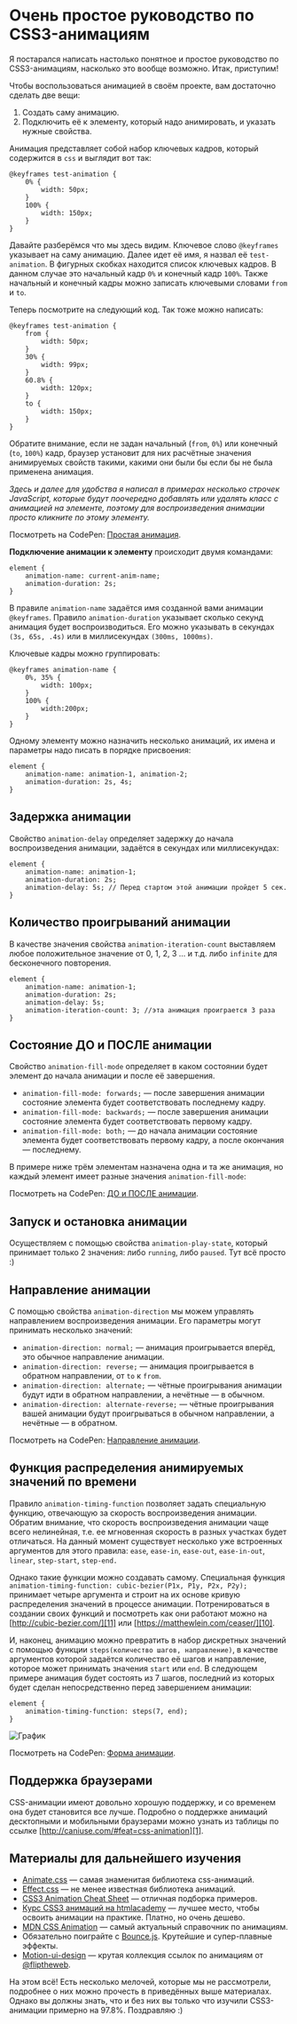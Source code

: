# Очень простое руководство по CSS3-анимациям

Я постарался написать настолько понятное и простое руководство по CSS3-анимациям, насколько это вообще возможно. Итак, приступим!

Чтобы воспользоваться анимацией в своём проекте, вам достаточно сделать две вещи:

1.  Создать саму анимацию.
2.  Подключить её к элементу, который надо анимировать, и указать нужные свойства.

Анимация представляет собой набор ключевых кадров, который содержится в `css` и выглядит вот так:

    @keyframes test-animation {
        0% {
            width: 50px;
        }
        100% {
            width: 150px;
        }
    }

Давайте разберёмся что мы здесь видим. Ключевое слово `@keyframes` указывает на саму анимацию. Далее идет её имя, я назвал её `test-animation`. В фигурных скобках находится список ключевых кадров. В данном случае это начальный кадр `0%` и конечный кадр `100%`. Также начальный и конечный кадры можно записать ключевыми словами `from` и `to`.

Теперь посмотрите на следующий код. Так тоже можно написать:

    @keyframes test-animation {
        from {
            width: 50px;
        }
        30% {
            width: 99px;
        }
        60.8% {
            width: 120px;
        }
        to {
            width: 150px;
        }
    }

Обратите внимание, если не задан начальный (`from`, `0%`) или конечный (`to`, `100%`) кадр, браузер установит для них расчётные значения анимируемых свойств такими, какими они были бы если бы не была применена анимация.

_Здесь и далее для удобства я написал в примерах несколько строчек JavaScript, которые будут поочередно добавлять или удалять класс с анимацией на элементе, поэтому для воспроизведения анимации просто кликните по этому элементу._
    
<p data-height="268" data-theme-id="0" data-slug-hash="wMPVmy" data-default-tab="result" data-user="FMRobot" data-preview="true" class='codepen'>Посмотреть на CodePen: <a href='http://codepen.io/FMRobot/pen/wMPVmy/'>Простая анимация</a>.</p>
    
__Подключение анимации к элементу__ происходит двумя командами:

    element {
        animation-name: current-anim-name;
        animation-duration: 2s;
    }
 
В правиле `animation-name` задаётся имя созданной вами анимации `@keyframes`. Правило `animation-duration` указывает сколько секунд анимация будет воспроизводиться. Его можно указывать в секундах `(3s, 65s, .4s)` или в миллисекундах `(300ms, 1000ms)`.

Ключевые кадры можно группировать:

    @keyframes animation-name {
        0%, 35% {
            width: 100px;
        }
        100% {
            width:200px;
        }
    }

Одному элементу можно назначить несколько анимаций, их имена и параметры надо писать в порядке присвоения:

    element {
        animation-name: animation-1, animation-2;
        animation-duration: 2s, 4s;
    }


## Задержка анимации

Свойство `animation-delay` определяет задержку до начала воспроизведения анимации, задаётся в секундах или миллисекундах:

    element {
        animation-name: animation-1;
        animation-duration: 2s;
        animation-delay: 5s; // Перед стартом этой анимации пройдет 5 сек.
    }


## Количество проигрываний анимации

В качестве значения свойства `animation-iteration-count` выставляем любое положительное значение от 0, 1, 2, 3 ... и т.д. либо `infinite` для бесконечного повторения.

    element {
        animation-name: animation-1;
        animation-duration: 2s;
        animation-delay: 5s;
        animation-iteration-count: 3; //эта анимация проиграется 3 раза
    }
    

## Состояние ДО и ПОСЛЕ анимации

Свойство `animation-fill-mode` определяет в каком состоянии будет элемент до начала анимации и после её завершения.

* `animation-fill-mode: forwards;` — после завершения анимации состояние элемента будет соответствовать последнему кадру.
* `animation-fill-mode: backwards;` — после завершения анимации состояние элемента будет соответствовать первому кадру.
* `animation-fill-mode: both;` — до начала анимации состояние элемента будет соответствовать первому кадру, а после окончания — последнему.

В примере ниже трём элементам назначена одна и та же анимация, но каждый элемент имеет разные значения `animation-fill-mode`:

<p data-height="268" data-theme-id="0" data-slug-hash="eJeqra" data-default-tab="result" data-user="FMRobot" class='codepen'>Посмотреть на CodePen: <a href='http://codepen.io/FMRobot/pen/eJeqra/'>ДО и ПОСЛЕ анимации</a>.</p>


## Запуск и остановка анимации

Осуществляем с помощью свойства `animation-play-state`, который принимает только 2 значения: либо `running`, либо `paused`. Тут всё просто :)


## Направление анимации

С помощью свойства `animation-direction` мы можем управлять направлением воспроизведения анимации. Его параметры могут принимать несколько значений:

* `animation-direction: normal;` — анимация проигрывается вперёд, это обычное направление анимации.
* `animation-direction: reverse;` — анимация проигрывается в обратном направлении, от `to` к `from`.
* `animation-direction: alternate;` — чётные проигрывания анимации будут идти в обратном направлении, а нечётные — в обычном.
* `animation-direction: alternate-reverse;` — чётные проигрывания вашей анимации будут проигрываться в обычном направлении, а нечётные — в обратном.

<p data-height="268" data-theme-id="0" data-slug-hash="gPXVKG" data-default-tab="result" data-user="FMRobot" class='codepen'>Посмотреть на CodePen: <a href='http://codepen.io/FMRobot/pen/gPXVKG/'>Направление анимации</a>.</p>


## Функция распределения анимируемых значений по времени

Правило `animation-timing-function` позволяет задать специальную функцию, отвечающую за скорость воспроизведения анимации. Обратим внимание, что скорость воспроизведения анимации чаще всего нелинейная, т.е. ее мгновенная скорость в разных участках будет отличаться. На данный момент существует несколько уже встроенных аргументов для этого правила: `ease`, `ease-in`, `ease-out`, `ease-in-out`, `linear`, `step-start`, `step-end.`

Однако такие функции можно создавать самому. Специальная функция `animation-timing-function: cubic-bezier(P1x, P1y, P2x, P2y);` принимает четыре аргумента и строит на их основе кривую распределения значений в процессе анимации. Потренироваться в создании своих функций и посмотреть как они работают можно на [http://cubic-bezier.com/][11] или [https://matthewlein.com/ceaser/][10].

И, наконец, анимацию можно превратить в набор дискретных значений с помощью функции `steps(количество шагов, направление)`, в качестве аргументов которой задаётся количество её шагов и направление, которое может принимать значения `start` или `end`. В следующем примере анимация будет состоять из 7 шагов, последний из которых будет сделан непосредственно перед завершением анимации:

    element {
        animation-timing-function: steps(7, end);
    }

![График][Кривые распределения анимации величин по времени]

<p data-height="268" data-theme-id="0" data-slug-hash="GoQvGN" data-default-tab="result" data-user="FMRobot" class='codepen'>Посмотреть на CodePen: <a href='http://codepen.io/FMRobot/pen/GoQvGN/'>Форма анимации</a>.</p>


## Поддержка браузерами

CSS-анимации имеют довольно хорошую поддержку, и со временем она будет становится все лучше. Подробно о поддержке анимаций десктопными и мобильными браузерами можно узнать из таблицы по ссылке [http://caniuse.com/#feat=css-animation][1].


## Материалы для дальнейшего изучения

* [Animate.css][2] — самая знаменитая библиотека css-анимаций.
* [Effect.css][3] — не менее известная библиотека анимаций.
* [CSS3 Animation Cheat Sheet][4] — отличная подборка примеров.
* [Курс CSS3 анимаций на htmlacademy][5] — лучшее место, чтобы освоить анимации на практике. Платно, но очень дешево.
* [MDN CSS Animation][6] — самый актуальный справочник по анимациям.
* Обязательно поиграйте с [Bounce.js][7]. Крутейшие и супер-плавные эффекты.
* [Motion-ui-design][8] — крутая коллекция ссылок по анимациям от [@fliptheweb][9].

На этом всё! Есть несколько мелочей, которые мы не рассмотрели, подробнее о них можно прочесть в приведённых выше материалах. Однако вы должны знать, что и без них вы только что изучили CSS3-анимации примерно на 97.8%. Поздравляю :)


[1]: http://caniuse.com/#feat=css-animation "Поддержка браузерами"
[2]: https://daneden.github.io/animate.css/
[3]: http://h5bp.github.io/Effeckt.css/
[4]: http://justinaguilar.com/animations/
[5]: https://htmlacademy.ru/courses/80
[6]: https://developer.mozilla.org/en-US/docs/Web/CSS/CSS_Animations
[7]: http://bouncejs.com/
[8]: https://github.com/fliptheweb/motion-ui-design
[9]: https://twitter.com/fliptheweb
[10]: https://matthewlein.com/ceaser/
[11]: http://cubic-bezier.com/

[Кривые распределения анимации величин по времени]: img/trTimingFn.png "Кривые распределения анимации величин по времени"

